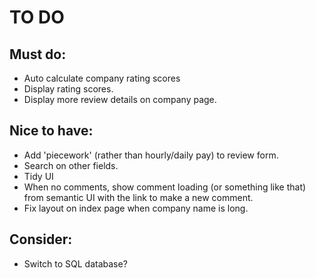 # TO DO

## Must do:
+ Auto calculate company rating scores
+ Display rating scores.
+ Display more review details on company page.

## Nice to have:
+ Add 'piecework' (rather than hourly/daily pay) to review form.
+ Search on other fields.
+ Tidy UI
+ When no comments, show comment loading (or something like that) from semantic UI with the link to make a new comment. 
+ Fix layout on index page when company name is long.

## Consider:
+ Switch to SQL database?
